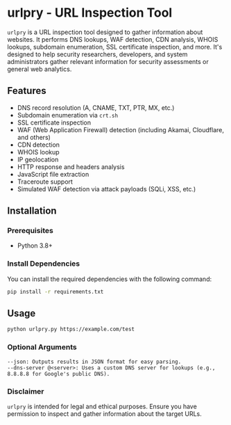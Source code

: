 # urlpry - URL Inspection Tool

`urlpry` is a URL inspection tool designed to gather information about websites. It performs DNS lookups, WAF detection, CDN analysis, WHOIS lookups, subdomain enumeration, SSL certificate inspection, and more. It's designed to help security researchers, developers, and system administrators gather relevant information for security assessments or general web analytics.

## Features

- DNS record resolution (A, CNAME, TXT, PTR, MX, etc.)
- Subdomain enumeration via `crt.sh`
- SSL certificate inspection
- WAF (Web Application Firewall) detection (including Akamai, Cloudflare, and others)
- CDN detection
- WHOIS lookup
- IP geolocation
- HTTP response and headers analysis
- JavaScript file extraction
- Traceroute support
- Simulated WAF detection via attack payloads (SQLi, XSS, etc.)

## Installation

### Prerequisites

- Python 3.8+

### Install Dependencies

You can install the required dependencies with the following command:

```bash
pip install -r requirements.txt
```

## Usage

```bash
python urlpry.py https://example.com/test
```

### Optional Arguments

```
--json: Outputs results in JSON format for easy parsing.
--dns-server @<server>: Uses a custom DNS server for lookups (e.g., 8.8.8.8 for Google's public DNS).
```

### Disclaimer

`urlpry` is intended for legal and ethical purposes. Ensure you have permission to inspect and gather information about the target URLs.